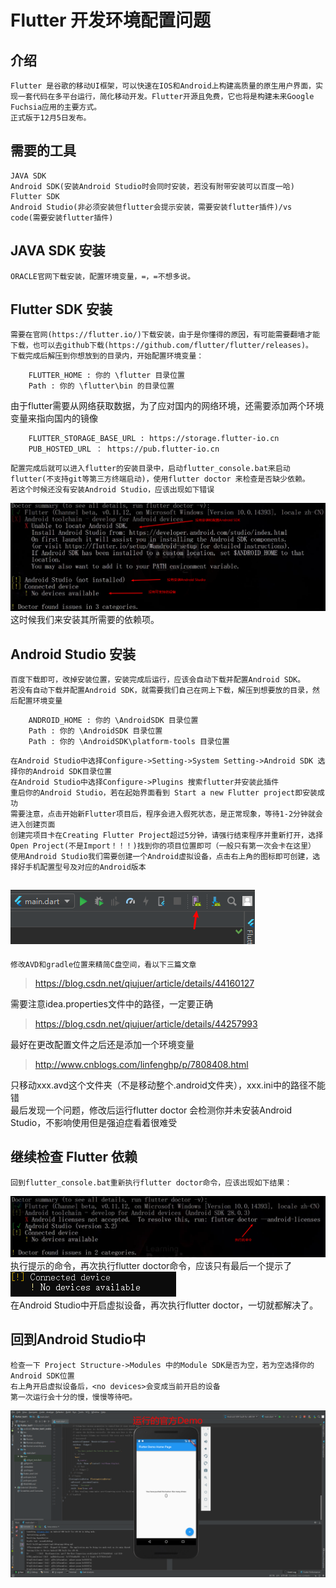 # Flutter 开发环境配置问题
## 介绍
    Flutter 是谷歌的移动UI框架，可以快速在IOS和Android上构建高质量的原生用户界面，实现一套代码在多平台运行，简化移动开发。Flutter开源且免费，它也将是构建未来Google Fuchsia应用的主要方式。
    正式版于12月5日发布。
## 需要的工具
    JAVA SDK
    Android SDK(安装Android Studio时会同时安装，若没有附带安装可以百度一哈)
    Flutter SDK
    Android Studio(非必须安装但flutter会提示安装，需要安装flutter插件)/vs code(需要安装flutter插件)

## JAVA SDK 安装
    ORACLE官网下载安装，配置环境变量，=，=不想多说。
## Flutter SDK 安装
    需要在官网(https://flutter.io/)下载安装，由于是你懂得的原因，有可能需要翻墙才能下载，也可以去github下载(https://github.com/flutter/flutter/releases)。
    下载完成后解压到你想放到的目录内，开始配置环境变量：
``` 
    FLUTTER_HOME : 你的 \flutter 目录位置
    Path : 你的 \flutter\bin 的目录位置 
```
由于flutter需要从网络获取数据，为了应对国内的网络环境，还需要添加两个环境变量来指向国内的镜像
```
    FLUTTER_STORAGE_BASE_URL : https://storage.flutter-io.cn
    PUB_HOSTED_URL ： https://pub.flutter-io.cn
```
    配置完成后就可以进入flutter的安装目录中，启动flutter_console.bat来启动flutter(不支持git等第三方终端启动)，使用flutter doctor 来检查是否缺少依赖。
    若这个时候还没有安装Android Studio，应该出现如下错误
![flutter1](https://github.com/krasus1966/Note/blob/master/Flutter笔记/flutter1.png)
    这时候我们来安装其所需要的依赖项。
## Android Studio 安装
    百度下载即可，改掉安装位置，安装完成后运行，应该会自动下载并配置Android SDK。
    若没有自动下载并配置Android SDK，就需要我们自己在网上下载，解压到想要放的目录，然后配置环境变量
```
    ANDROID_HOME : 你的 \AndroidSDK 目录位置
    Path : 你的 \AndroidSDK 目录位置
    Path : 你的 \AndroidSDK\platform-tools 目录位置
```
    在Android Studio中选择Configure->Setting->System Setting->Android SDK 选择你的Android SDK目录位置
    在Android Studio中选择Configure->Plugins 搜索flutter并安装此插件
    重启你的Android Studio，若在起始界面看到 Start a new Flutter project即安装成功
    需要注意，点击开始新Flutter项目后，程序会进入假死状态，是正常现象，等待1-2分钟就会进入创建页面
    创建完项目卡在Creating Flutter Project超过5分钟，请强行结束程序并重新打开，选择Open Project(不是Import！！！)找到你的项目位置即可（一般只有第一次会卡在这里）
    使用Android Studio我们需要创建一个Android虚拟设备，点击右上角的图标即可创建，选择好手机配置型号及对应的Android版本
![flutter4](https://github.com/krasus1966/Note/blob/master/Flutter笔记/flutter4.png)
--- 
    修改AVD和gradle位置来精简C盘空间，看以下三篇文章
>https://blog.csdn.net/qiujuer/article/details/44160127  

需要注意idea.properties文件中的路径，一定要正确  
>https://blog.csdn.net/qiujuer/article/details/44257993  

最好在更改配置文件之后还是添加一个环境变量  
>http://www.cnblogs.com/linfenghp/p/7808408.html  

只移动xxx.avd这个文件夹（不是移动整个.android文件夹），xxx.ini中的路径不能错  
最后发现一个问题，修改后运行flutter doctor 会检测你并未安装Android Studio，不影响使用但是强迫症看着很难受  
## 继续检查 Flutter 依赖
    回到flutter_console.bat重新执行flutter doctor命令，应该出现如下结果：
![flutter3](https://github.com/krasus1966/Note/blob/master/Flutter笔记/flutter3.png)
    执行提示的命令，再次执行flutter doctor命令，应该只有最后一个提示了  
![flutter5](https://github.com/krasus1966/Note/blob/master/Flutter笔记/flutter5.png)  
    在Android Studio中开启虚拟设备，再次执行flutter doctor，一切就都解决了。
## 回到Android Studio中
    检查一下 Project Structure->Modules 中的Module SDK是否为空，若为空选择你的Android SDK位置
    右上角开启虚拟设备后，<no devices>会变成当前开启的设备
    第一次运行会十分的慢，慢慢等待吧。
![flutter6](https://github.com/krasus1966/Note/blob/master/Flutter笔记/flutter6.png)

